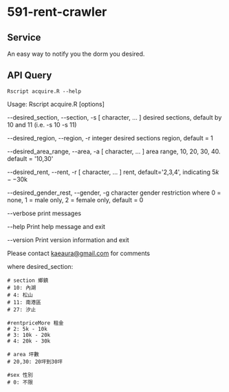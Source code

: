 # 591-rent-crawler

##  Service
An easy way to notify you the dorm you desired. 

## API Query 

```
Rscript acquire.R --help
```

Usage: Rscript acquire.R [options]

  --desired_section, --section, -s [ character, ... ]
    desired sections, default by 10 and 11 (i.e. -s 10 -s 11)

  --desired_region, --region, -r integer
    desired sections region, default = 1

  --desired_area_range, --area, -a [ character, ... ]
    area range, 10, 20, 30, 40. default = '10,30'

  --desired_rent, --rent, -r [ character, ... ]
    rent, default='2,3,4', indicating $5k--$30k

  --desired_gender_rest, --gender, -g character
    gender restriction where 0 = none, 1 = male only, 2 = female only, default = 0

  --verbose
    print messages

  --help
    Print help message and exit

  --version
    Print version information and exit

Please contact kaeaura@gmail.com for comments

where desired_section:

    # section 鄉鎮
    # 10: 內湖
    # 4: 松山
    # 11: 南港區
    # 27: 汐止

    #rentpriceMore 租金
    # 2: 5k - 10k
    # 3: 10k - 20k
    # 4: 20k - 30k

    # area 坪數
    # 20,30: 20坪到30坪

    #sex 性別
    # 0: 不限


